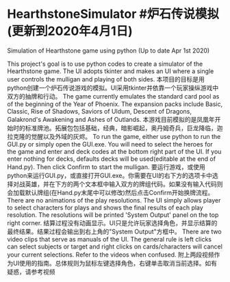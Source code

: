 # HearthstoneSimulator  #炉石传说模拟(更新到2020年4月1日)
Simulation of Hearthstone game using python (Up to date Apr 1st 2020)

This project's goal is to use python codes to create a simulator of the Hearthstone game. The UI adopts tkinter and makes an UI where a single user controls the mulligan and playing of both sides.
本项目的目标是用python创建一个炉石传说游戏的模拟。UI采用tkinter并依靠一个玩家操纵游戏中双方的抽牌和行动。
The game currently emulates the standard card pool as of the beginning of the Year of Phoenix. The expansion packs include Basic, Classic, Rise of Shadows, Saviors of Uldum, Descent of Dragons, Galakrond's Awakening and Ashes of Outlands.
本游戏目前模拟的是凤凰年开始时的标准牌池。拓展包包括基础，经典，暗影崛起，奥丹姆奇兵，巨龙降临，迦拉克隆的觉醒以及外域的灰烬。
To run the game, either use python to run the GUI.py or simply open the GUI.exe. You will need to select the heroes for the game and enter and deck codes at the bottom right part of the UI. If you enter nothing for decks, defaults decks will be used(editable at the end of Hand.py). Then click Confirm to start the mulligan.
要运行游戏，或使用python来运行GUI.py，或直接打开GUI.exe。你需要在UI的右下方的选项卡中选择对战英雄，并在下方的两个文本框中输入双方的牌组代码。如果没有输入代码则会加载默认牌组(在Hand.py末尾中可以修改)然后点击Confirm开始换牌流程。
There are no animations of the play resolutions. The UI simply allows player to select characters for plays and shows the final results of each play resolution. The resolutions will be printed 'System Output' panel on the top right corner.
结算过程没有动画显示。UI只是允许玩家选择角色，并显示结算的最终结果。结果过程会输出到右上角的"System Output"方框中。
There are two video clips that serve as manuals of the UI. The general rule is left clicks can select subjects or target and right clicks on cards/characters will cancel your current selections. Refer to the videos when confused.
附上两段视频作为UI使用的指南。总体规则为鼠标左键选择角色，右键单击取消当前选择。如有疑惑，请参考视频
